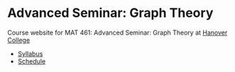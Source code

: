 Advanced Seminar: Graph Theory
==============================

Course website for MAT 461: Advanced Seminar: Graph Theory at [Hanover College](http://www.hanover.edu)

- [Syllabus](syllabus.md)
- [Schedule](schedule.md)
